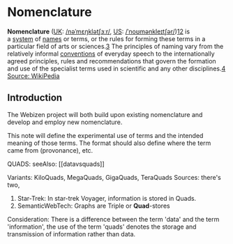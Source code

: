 # Nomenclature

**Nomenclature** ([UK](https://en.wikipedia.org/wiki/British_English "British English"): [/nəˈmɛŋklətʃɜːr/](https://en.wikipedia.org/wiki/Help:IPA/English "Help:IPA/English"), [US](https://en.wikipedia.org/wiki/American_English "American English"): [/ˈnoʊmənkleɪtʃər/](https://en.wikipedia.org/wiki/Help:IPA/English "Help:IPA/English"))[1](https://en.wikipedia.org/wiki/Nomenclature#cite_note-1)[2](https://en.wikipedia.org/wiki/Nomenclature#cite_note-2) is a [system](https://en.wikipedia.org/wiki/System "System") of [names](https://en.wikipedia.org/wiki/Names "Names") or terms, or the rules for forming these terms in a particular field of arts or sciences.[3](https://en.wikipedia.org/wiki/Nomenclature#cite_note-3) The principles of naming vary from the relatively informal [conventions](https://en.wikipedia.org/wiki/Naming_conventions "Naming conventions") of everyday speech to the internationally agreed principles, rules and recommendations that govern the formation and use of the specialist terms used in scientific and any other disciplines.[4](https://en.wikipedia.org/wiki/Nomenclature#cite_note-4) [Source: WikiPedia](https://en.wikipedia.org/wiki/Nomenclature)

## Introduction

The Webizen project will both build upon existing nomenclature and develop and employ new nomenclature. 

This note will define the experimental use of terms and the intended meaning of those terms. The format should also define where the term came from (provonance), etc.

QUADS: 
seeAlso: [[datavsquads]]

Variants: KiloQuads, MegaQuads, GigaQuads, TeraQuads
Sources:  there's two,
1. Star-Trek: In star-trek Voyager, information is stored in Quads. 
2. SemanticWebTech: Graphs are Triple or **Quad**-stores

Consideration:  There is a difference between the term 'data' and the term 'information', the use of the term 'quads' denotes the storage and transmission of information rather than data.  

